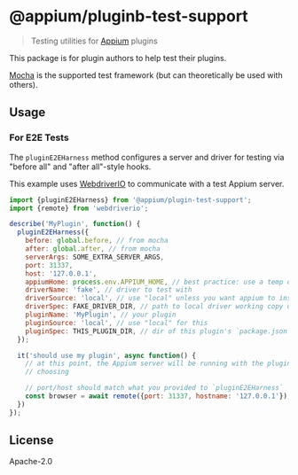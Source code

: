# @appium/pluginb-test-support

> Testing utilities for [Appium](https://appium.io) plugins

This package is for plugin authors to help test their plugins.

[Mocha](https://mochajs.org) is the supported test framework (but can theoretically be used with others).

## Usage

### For E2E Tests

The `pluginE2EHarness` method configures a server and driver for testing via "before all" and "after all"-style hooks.

This example uses [WebdriverIO](https://webdriver.io) to communicate with a test Appium server.

```js
import {pluginE2EHarness} from '@appium/plugin-test-support';
import {remote} from 'webdriverio';

describe('MyPlugin', function() {
  pluginE2EHarness({
    before: global.before, // from mocha
    after: global.after, // from mocha
    serverArgs: SOME_EXTRA_SERVER_ARGS,
    port: 31337,
    host: '127.0.0.1',
    appiumHome: process.env.APPIUM_HOME, // best practice: use a temp dir instead
    driverName: 'fake', // driver to test with
    driverSource: 'local', // use "local" unless you want appium to install from npm every time
    driverSpec: FAKE_DRIVER_DIR, // path to local driver working copy or installation
    pluginName: 'MyPlugin', // your plugin 
    pluginSource: 'local', // use "local" for this
    pluginSpec: THIS_PLUGIN_DIR, // dir of this plugin's `package.json`
  });

  it('should use my plugin', async function() {
    // at this point, the Appium server will be running with the plugin/driver combination of your
    // choosing

    // port/host should match what you provided to `pluginE2EHarness`
    const browser = await remote({port: 31337, hostname: '127.0.0.1'});
  })
});
```

## License

Apache-2.0
